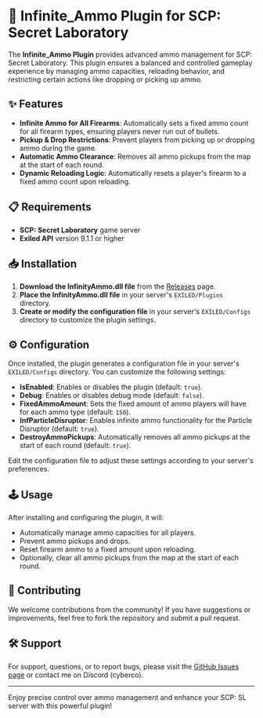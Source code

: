 # 🔫 Infinite_Ammo Plugin for SCP: Secret Laboratory

The **Infinite_Ammo Plugin** provides advanced ammo management for SCP: Secret Laboratory. This plugin ensures a balanced and controlled gameplay experience by managing ammo capacities, reloading behavior, and restricting certain actions like dropping or picking up ammo.

## ✨ Features

- **Infinite Ammo for All Firearms**: Automatically sets a fixed ammo count for all firearm types, ensuring players never run out of bullets.
- **Pickup & Drop Restrictions**: Prevent players from picking up or dropping ammo during the game.
- **Automatic Ammo Clearance**: Removes all ammo pickups from the map at the start of each round.
- **Dynamic Reloading Logic**: Automatically resets a player's firearm to a fixed ammo count upon reloading.

## 📋 Requirements

- **SCP: Secret Laboratory** game server
- **Exiled API** version 9.1.1 or higher

## 📥 Installation

1. **Download the InfinityAmmo.dll file** from the [Releases](https://github.com/D3ltA-O5/Infinite_Ammo/releases) page.
2. **Place the InfinityAmmo.dll file** in your server's `EXILED/Plugins` directory.
3. **Create or modify the configuration file** in your server's `EXILED/Configs` directory to customize the plugin settings.

## ⚙️ Configuration

Once installed, the plugin generates a configuration file in your server's `EXILED/Configs` directory. You can customize the following settings:

- **IsEnabled**: Enables or disables the plugin (default: `true`).
- **Debug**: Enables or disables debug mode (default: `false`).
- **FixedAmmoAmount**: Sets the fixed amount of ammo players will have for each ammo type (default: `150`).
- **InfParticleDisruptor**: Enables infinite ammo functionality for the Particle Disruptor (default: `true`).
- **DestroyAmmoPickups**: Automatically removes all ammo pickups at the start of each round (default: `true`).

Edit the configuration file to adjust these settings according to your server's preferences.

## 🕹️ Usage

After installing and configuring the plugin, it will:
- Automatically manage ammo capacities for all players.
- Prevent ammo pickups and drops.
- Reset firearm ammo to a fixed amount upon reloading.
- Optionally, clear all ammo pickups from the map at the start of each round.

## 🤝 Contributing

We welcome contributions from the community! If you have suggestions or improvements, feel free to fork the repository and submit a pull request.

## 🛠️ Support

For support, questions, or to report bugs, please visit the [GitHub Issues page](https://github.com/D3ltA-O5/Infinite_Ammo/issues) or contact me on Discord (cyberco).

---

Enjoy precise control over ammo management and enhance your SCP: SL server with this powerful plugin!
